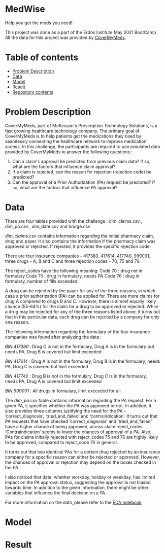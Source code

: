 # MedWise #
Help you get the meds you need!

This project was done as a part of the Erdös Institute May 2021 BootCamp
All the data for this project was provided by [CoverMyMeds](https://www.covermymeds.com/main/).  

# Table of contents
* [Problem Description](#Problem-Description)
* [Data](#Data) 
* [Model](#Model)
* [Result](#Result)
* [Repository contents](#Repository-contents)

# Problem Description
CoverMyMeds, part of McKesson's Prescription Technology Solutions, is a fast growing healthcare technology company. The primary goal of CoverMyMeds is to help patients get the medications they need by seamlessly connecting the healthcare network to improve medication access. In this challenge, the participants are required to use simulated data provided by CoverMyMeds to answer the following questions :

1. Can a claim's approval be predicted from previous claim data? If so, what are the factors that influence claim approval?
2. If a claim is rejected, can the reason for rejection (rejection code) be predicted?
3. Can the approval of a Prior Authorization (PA) request be predicted? If so, what are the factors that influence PA approval?

# Data
There are four tables provided with the challenge : dim_claims.csv , dim_pa.csv , dim_date.csv and bridge.csv 

_dim_claims.csv_ contains information regarding the initial pharmacy claim, drug and payer. It also contains the information if the pharmacy claim was approved or rejected. If rejected, it provides the specific rejection code. 

There are four insurance companies - 417380, 417614, 417740, 999001, three drugs -  A, B and C and three rejection codes -  70, 75 and 76.

The reject_codes have the following meaning:
Code 70 : drug not in formulary
Code 75 : drug in formulary, needs PA
Code 76 : drug in formulary, number of fills exceeded.

A drug can be rejected by the payer for any of the three reasons, in which case a prior authorization (PA) can be applied for. There are more claims for drug A compared to drugs B and C. However, there is almost equally likely chance (55-64%) for the claim for a drug to be approved or rejected. While a drug may be rejected for any of the three reasons listed above, it turns out that in this particular data, each drug can be rejected by a company for only one reason.

The following information regarding the formulary of the four insurance companies was found after analyzing the data :

_BIN 417380_ : Drug C is not in the formulary, Drug A is in the formulary but needs PA, Drug B is covered but limit exceeded 

_BIN 417614_ : Drug A is not in the formulary, Drug B is in the formulary, needs PA, Drug C is covered but limit exceeded 

_BIN 417740_ : Drug B is not in the formulary, Drug C is in the formulary, needs PA, Drug A is covered but limit exceeded 

_BIN 999001_ : All drugs in formulary, limit exceeded for all.

The _dim_pa.csv_ table contains information regarding the PA request. For a given PA, it specifies whether the PA was approved or not. In addition, it also provides three columns justifying the need for the PA - ‘correct_diagnosis’, ‘tried_and_failed’ and ‘contraindication’. It turns out that PA requests that have checked ‘correct_diagnosis’ and ‘tried_and_failed’ have a higher chance of being approved, across claim reject_codes. ‘Contraindication’ seems to lower the chances of approval of a PA. Also, PAs for claims initially rejected with reject_codes 75 and 76 are highly likely to be approved, compared to reject_code 70 in general.

It turns out that two identical PAs for a certain drug rejected by an insurance company for a specific reason can either be rejected or approved. However, the chances of approval or rejection may depend on the boxes checked in the PA. 

I also noticed that date, whether workday, holiday or weekday, has limited impact on the PA approval status, suggesting the approval is not biased towards time. In addition to the given information, there might be other variables that influence the final decision on a PA.

For more information on the data, please refer to the [EDA notebook](./main/NoteBooks/EDA.ipynb)
# Model
# Result

